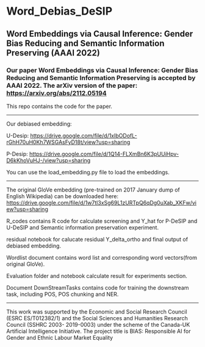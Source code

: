 # Word_Debias_DeSIP

## Word Embeddings via Causal Inference: Gender Bias Reducing and Semantic Information Preserving (AAAI 2022)

### Our paper Word Embeddings via Causal Inference: Gender Bias Reducing and Semantic Information Preserving is accepted by AAAI 2022. The arXiv version of the paper: https://arxiv.org/abs/2112.05194

This repo contains the code for the paper.

---
Our debiased embedding:

U-Desip: https://drive.google.com/file/d/1xIbODofL-rGhH70uH0Kh7WSGAsFyD18t/view?usp=sharing

P-Desip: https://drive.google.com/file/d/1Q14-FLXmBn6K3pUUiHpv-D6kKhoVuHJ-/view?usp=sharing

You can use the load_embedding.py file to load the embeddings.

---

The original GloVe embedding (pre-trained on 2017 January dump of English Wikipedia) can be downloaded here: https://drive.google.com/file/d/1w7tl3xSg69L1zURTpQ6qDg0uXab_XKFw/view?usp=sharing 


R_codes contains R code for calculate screening and Y_hat for P-DeSIP and U-DeSIP and Semantic information preservation experiment.

residual notebook for calucate residual Y_delta_ortho and final output of debiased embedding.

Wordlist document contains word list and corresponding word vectors(from original GloVe).

Evaluation folder and notebook calculate result for experiments section.

Document DownStreamTasks contains code for training the downstream task, including POS, POS chunking and NER.



---
This work was supported by the Economic and Social Research Council (ESRC ES/T012382/1) and the Social Sciences and Humanities Research Council (SSHRC 2003-
2019-0003) under the scheme of the Canada-UK Artificial
Intelligence Initiative. The project title is BIAS: Responsible AI for Gender and Ethnic Labour Market Equality

